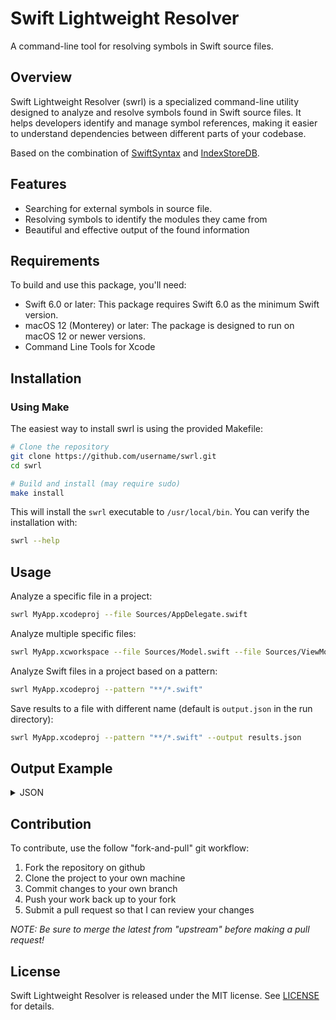 # Swift Lightweight Resolver

A command-line tool for resolving symbols in Swift source files.

## Overview

Swift Lightweight Resolver (swrl) is a specialized command-line utility designed to analyze and resolve symbols found in Swift source files. It helps developers identify and manage symbol references, making it easier to understand dependencies between different parts of your codebase.

Based on the combination of [SwiftSyntax](https://github.com/swiftlang/swift-syntax) and [IndexStoreDB](https://github.com/swiftlang/indexstore-db).

## Features

- Searching for external symbols in source file.
- Resolving symbols to identify the modules they came from
- Beautiful and effective output of the found information

## Requirements

To build and use this package, you'll need:

- Swift 6.0 or later: This package requires Swift 6.0 as the minimum Swift version.
- macOS 12 (Monterey) or later: The package is designed to run on macOS 12 or newer versions.
- Command Line Tools for Xcode

## Installation

### Using Make

The easiest way to install swrl is using the provided Makefile:

```bash
# Clone the repository
git clone https://github.com/username/swrl.git
cd swrl

# Build and install (may require sudo)
make install
```

This will install the `swrl` executable to `/usr/local/bin`. You can verify the installation with:

```bash
swrl --help
```

## Usage

Analyze a specific file in a project:

```bash
swrl MyApp.xcodeproj --file Sources/AppDelegate.swift
```

Analyze multiple specific files:

```bash
swrl MyApp.xcworkspace --file Sources/Model.swift --file Sources/ViewModel.swift
```

Analyze Swift files in a project based on a pattern:

```bash
swrl MyApp.xcodeproj --pattern "**/*.swift"
```

Save results to a file with different name (default is `output.json` in the run directory):

```bash
swrl MyApp.xcodeproj --pattern "**/*.swift" --output results.json
```

## Output Example

<details>

<summary>JSON</summary>

```json
{
  "declarations": [
    {
      "name": "UserFeedbackHandler",
      "type": "class"
    },
    {
      "name": "FeedbackFactory",
      "type": "struct"
    },
    {
      "name": "FeedbackAdapter",
      "type": "class"
    }
  ],
  "file": "UserFeedbackHandler.swift",
  "imports": [
    "FeedbackSDK",
    "SupportLibrary",
    "CoreFoundation",
    "Messaging",
    "UIKit"
  ],
  "module": "FeedbackModule",
  "symbols": [
    {
      "chain": "UserFeedbackHandler",
      "column": 13,
      "line": 60,
      "originModuleName": "FeedbackModule",
      "originModuleType": "this",
      "originType": "enum",
      "symbol": "ConfirmationType"
    },
    {
      "chain": "FeedbackFactory.buildHandler",
      "column": 10,
      "line": 20,
      "originModuleName": "Messaging",
      "originModuleType": "external",
      "originType": "protocol",
      "symbol": "FeedbackDelegate"
    },
    {
      "chain": "FeedbackAdapter.feedbackDidCloseWithReason",
      "column": 43,
      "line": 116,
      "originModuleName": "FeedbackSDK",
      "originModuleType": "external",
      "originType": "typealias",
      "symbol": "FeedbackCloseReason"
    },
    {
      "chain": "FeedbackAdapter",
      "column": 57,
      "line": 92,
      "originModuleName": "FeedbackSDK",
      "originModuleType": "external",
      "originType": "protocol",
      "symbol": "FeedbackProtocol"
    },
    {
      "chain": "FeedbackFactory",
      "column": 41,
      "line": 16,
      "originModuleName": "SupportLibrary",
      "originModuleType": "external",
      "originType": "protocol",
      "symbol": "FeedbackFactoryProtocol"
    },
    {
      "chain": "UserFeedbackHandler",
      "column": 47,
      "line": 30,
      "originModuleName": "Messaging",
      "originModuleType": "external",
      "originType": "protocol",
      "symbol": "FeedbackDelegate"
    },
    {
      "chain": "UserFeedbackHandler.showFeedback",
      "column": 26,
      "line": 62,
      "originModuleName": "FeedbackSDK",
      "originModuleType": "external",
      "originType": "struct",
      "symbol": "FeedbackParameters"
    },
    {
      "chain": "UserFeedbackHandler",
      "column": 34,
      "line": 35,
      "originModuleName": "FeedbackSDK",
      "originModuleType": "external",
      "originType": "class",
      "symbol": "FeedbackFlowCoordinator"
    },
    {
      "chain": "getCloseReason",
      "column": 26,
      "line": 122,
      "originModuleName": "Messaging",
      "originModuleType": "external",
      "originType": "enum",
      "symbol": "FeedbackCloseReason"
    },
    {
      "chain": "UserFeedbackHandler.showFeedback",
      "column": 27,
      "line": 73,
      "originModuleName": "FeedbackSDK",
      "originModuleType": "external",
      "originType": "class",
      "symbol": "FeedbackFlowCoordinator"
    },
    {
      "chain": "UserFeedbackHandler",
      "column": 27,
      "line": 33,
      "originModuleName": "CoreFoundation",
      "originModuleType": "external",
      "originType": "protocol",
      "symbol": "ResolverProtocol"
    },
    {
      "chain": "FeedbackFactory.buildHandler",
      "column": 19,
      "line": 19,
      "originModuleName": "CoreFoundation",
      "originModuleType": "external",
      "originType": "protocol",
      "symbol": "ResolverProtocol"
    },
    {
      "chain": "UserFeedbackHandler.init",
      "column": 19,
      "line": 40,
      "originModuleName": "CoreFoundation",
      "originModuleType": "external",
      "originType": "protocol",
      "symbol": "ResolverProtocol"
    }
  ]
}
```

</details>

## Contribution

To contribute, use the follow "fork-and-pull" git workflow:

1. Fork the repository on github
2. Clone the project to your own machine
3. Commit changes to your own branch
4. Push your work back up to your fork
5. Submit a pull request so that I can review your changes

*NOTE: Be sure to merge the latest from "upstream" before making a pull request!*

## License

Swift Lightweight Resolver is released under the MIT license. See [LICENSE](LICENSE) for details.

